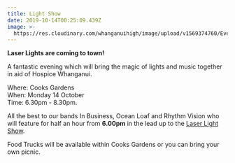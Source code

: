 ```yaml
---
title: Light Show
date: 2019-10-14T00:25:09.439Z
image: >-
  https://res.cloudinary.com/whanganuihigh/image/upload/v1569374760/Events/light_show_billboard_image.jpg
---
```

**Laser Lights are coming to town!**

A fantastic evening which will bring the magic of lights and music together in aid of Hospice Whanganui. 

Where: Cooks Gardens  
When: Monday 14 October  
Time: 6.30pm - 8.30pm.

All the best to our bands In Business, Ocean Loaf and Rhythm Vision who will feature for half an hour from **6.00pm** in the lead up to the [Laser Light Show](http://www.whanganuivenues.co.nz/eventcalendar/event/68-hospice-light-show).

Food Trucks will be available within Cooks Gardens or you can bring your own picnic. 

